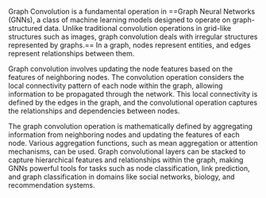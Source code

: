 Graph Convolution is a fundamental operation in ==Graph Neural Networks (GNNs), a class of machine learning models designed to operate on graph-structured data. Unlike traditional convolution operations in grid-like structures such as images, graph convolution deals with irregular structures represented by graphs.== In a graph, nodes represent entities, and edges represent relationships between them.

Graph convolution involves updating the node features based on the features of neighboring nodes. The convolution operation considers the local connectivity pattern of each node within the graph, allowing information to be propagated through the network. This local connectivity is defined by the edges in the graph, and the convolutional operation captures the relationships and dependencies between nodes.

The graph convolution operation is mathematically defined by aggregating information from neighboring nodes and updating the features of each node. Various aggregation functions, such as mean aggregation or attention mechanisms, can be used. Graph convolutional layers can be stacked to capture hierarchical features and relationships within the graph, making GNNs powerful tools for tasks such as node classification, link prediction, and graph classification in domains like social networks, biology, and recommendation systems.